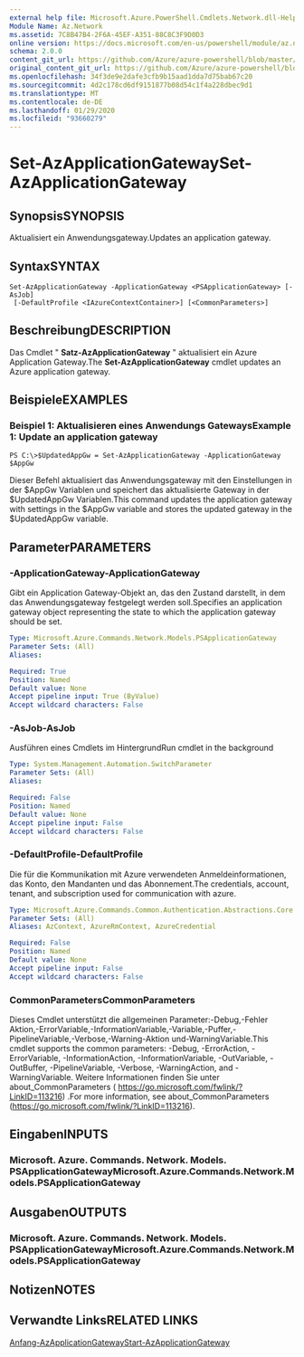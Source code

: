 ```yaml
---
external help file: Microsoft.Azure.PowerShell.Cmdlets.Network.dll-Help.xml
Module Name: Az.Network
ms.assetid: 7C8B47B4-2F6A-45EF-A351-88C8C3F9D0D3
online version: https://docs.microsoft.com/en-us/powershell/module/az.network/set-azapplicationgateway
schema: 2.0.0
content_git_url: https://github.com/Azure/azure-powershell/blob/master/src/Network/Network/help/Set-AzApplicationGateway.md
original_content_git_url: https://github.com/Azure/azure-powershell/blob/master/src/Network/Network/help/Set-AzApplicationGateway.md
ms.openlocfilehash: 34f3de9e2dafe3cfb9b15aad1dda7d75bab67c20
ms.sourcegitcommit: 4d2c178cd6df9151877b08d54c1f4a228dbec9d1
ms.translationtype: MT
ms.contentlocale: de-DE
ms.lasthandoff: 01/29/2020
ms.locfileid: "93660279"
---
```

# <span data-ttu-id="24099-101">Set-AzApplicationGateway</span><span class="sxs-lookup"><span data-stu-id="24099-101">Set-AzApplicationGateway</span></span>

## <span data-ttu-id="24099-102">Synopsis</span><span class="sxs-lookup"><span data-stu-id="24099-102">SYNOPSIS</span></span>
<span data-ttu-id="24099-103">Aktualisiert ein Anwendungsgateway.</span><span class="sxs-lookup"><span data-stu-id="24099-103">Updates an application gateway.</span></span>

## <span data-ttu-id="24099-104">Syntax</span><span class="sxs-lookup"><span data-stu-id="24099-104">SYNTAX</span></span>

```
Set-AzApplicationGateway -ApplicationGateway <PSApplicationGateway> [-AsJob]
 [-DefaultProfile <IAzureContextContainer>] [<CommonParameters>]
```

## <span data-ttu-id="24099-105">Beschreibung</span><span class="sxs-lookup"><span data-stu-id="24099-105">DESCRIPTION</span></span>
<span data-ttu-id="24099-106">Das Cmdlet " **Satz-AzApplicationGateway** " aktualisiert ein Azure Application Gateway.</span><span class="sxs-lookup"><span data-stu-id="24099-106">The **Set-AzApplicationGateway** cmdlet updates an Azure application gateway.</span></span>

## <span data-ttu-id="24099-107">Beispiele</span><span class="sxs-lookup"><span data-stu-id="24099-107">EXAMPLES</span></span>

### <span data-ttu-id="24099-108">Beispiel 1: Aktualisieren eines Anwendungs Gateways</span><span class="sxs-lookup"><span data-stu-id="24099-108">Example 1: Update an application gateway</span></span>
```
PS C:\>$UpdatedAppGw = Set-AzApplicationGateway -ApplicationGateway $AppGw
```

<span data-ttu-id="24099-109">Dieser Befehl aktualisiert das Anwendungsgateway mit den Einstellungen in der $AppGw Variablen und speichert das aktualisierte Gateway in der $UpdatedAppGw Variablen.</span><span class="sxs-lookup"><span data-stu-id="24099-109">This command updates the application gateway with settings in the $AppGw variable and stores the updated gateway in the $UpdatedAppGw variable.</span></span>

## <span data-ttu-id="24099-110">Parameter</span><span class="sxs-lookup"><span data-stu-id="24099-110">PARAMETERS</span></span>

### <span data-ttu-id="24099-111">-ApplicationGateway</span><span class="sxs-lookup"><span data-stu-id="24099-111">-ApplicationGateway</span></span>
<span data-ttu-id="24099-112">Gibt ein Application Gateway-Objekt an, das den Zustand darstellt, in dem das Anwendungsgateway festgelegt werden soll.</span><span class="sxs-lookup"><span data-stu-id="24099-112">Specifies an application gateway object representing the state to which the application gateway should be set.</span></span>

```yaml
Type: Microsoft.Azure.Commands.Network.Models.PSApplicationGateway
Parameter Sets: (All)
Aliases:

Required: True
Position: Named
Default value: None
Accept pipeline input: True (ByValue)
Accept wildcard characters: False
```

### <span data-ttu-id="24099-113">-AsJob</span><span class="sxs-lookup"><span data-stu-id="24099-113">-AsJob</span></span>
<span data-ttu-id="24099-114">Ausführen eines Cmdlets im Hintergrund</span><span class="sxs-lookup"><span data-stu-id="24099-114">Run cmdlet in the background</span></span>

```yaml
Type: System.Management.Automation.SwitchParameter
Parameter Sets: (All)
Aliases:

Required: False
Position: Named
Default value: None
Accept pipeline input: False
Accept wildcard characters: False
```

### <span data-ttu-id="24099-115">-DefaultProfile</span><span class="sxs-lookup"><span data-stu-id="24099-115">-DefaultProfile</span></span>
<span data-ttu-id="24099-116">Die für die Kommunikation mit Azure verwendeten Anmeldeinformationen, das Konto, den Mandanten und das Abonnement.</span><span class="sxs-lookup"><span data-stu-id="24099-116">The credentials, account, tenant, and subscription used for communication with azure.</span></span>

```yaml
Type: Microsoft.Azure.Commands.Common.Authentication.Abstractions.Core.IAzureContextContainer
Parameter Sets: (All)
Aliases: AzContext, AzureRmContext, AzureCredential

Required: False
Position: Named
Default value: None
Accept pipeline input: False
Accept wildcard characters: False
```

### <span data-ttu-id="24099-117">CommonParameters</span><span class="sxs-lookup"><span data-stu-id="24099-117">CommonParameters</span></span>
<span data-ttu-id="24099-118">Dieses Cmdlet unterstützt die allgemeinen Parameter:-Debug,-Fehler Aktion,-ErrorVariable,-InformationVariable,-Variable,-Puffer,-PipelineVariable,-Verbose,-Warning-Aktion und-WarningVariable.</span><span class="sxs-lookup"><span data-stu-id="24099-118">This cmdlet supports the common parameters: -Debug, -ErrorAction, -ErrorVariable, -InformationAction, -InformationVariable, -OutVariable, -OutBuffer, -PipelineVariable, -Verbose, -WarningAction, and -WarningVariable.</span></span> <span data-ttu-id="24099-119">Weitere Informationen finden Sie unter about_CommonParameters ( https://go.microsoft.com/fwlink/?LinkID=113216) .</span><span class="sxs-lookup"><span data-stu-id="24099-119">For more information, see about_CommonParameters (https://go.microsoft.com/fwlink/?LinkID=113216).</span></span>

## <span data-ttu-id="24099-120">Eingaben</span><span class="sxs-lookup"><span data-stu-id="24099-120">INPUTS</span></span>

### <span data-ttu-id="24099-121">Microsoft. Azure. Commands. Network. Models. PSApplicationGateway</span><span class="sxs-lookup"><span data-stu-id="24099-121">Microsoft.Azure.Commands.Network.Models.PSApplicationGateway</span></span>

## <span data-ttu-id="24099-122">Ausgaben</span><span class="sxs-lookup"><span data-stu-id="24099-122">OUTPUTS</span></span>

### <span data-ttu-id="24099-123">Microsoft. Azure. Commands. Network. Models. PSApplicationGateway</span><span class="sxs-lookup"><span data-stu-id="24099-123">Microsoft.Azure.Commands.Network.Models.PSApplicationGateway</span></span>

## <span data-ttu-id="24099-124">Notizen</span><span class="sxs-lookup"><span data-stu-id="24099-124">NOTES</span></span>

## <span data-ttu-id="24099-125">Verwandte Links</span><span class="sxs-lookup"><span data-stu-id="24099-125">RELATED LINKS</span></span>

[<span data-ttu-id="24099-126">Anfang-AzApplicationGateway</span><span class="sxs-lookup"><span data-stu-id="24099-126">Start-AzApplicationGateway</span></span>](./Start-AzApplicationGateway.md)


